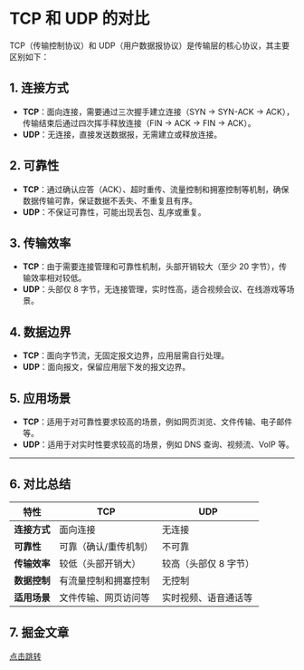 # TCP 和 UDP 的对比

TCP（传输控制协议）和 UDP（用户数据报协议）是传输层的核心协议，其主要区别如下：

## 1. 连接方式
- **TCP**：面向连接，需要通过三次握手建立连接（SYN → SYN-ACK → ACK），传输结束后通过四次挥手释放连接（FIN → ACK → FIN → ACK）。
- **UDP**：无连接，直接发送数据报，无需建立或释放连接。

## 2. 可靠性
- **TCP**：通过确认应答（ACK）、超时重传、流量控制和拥塞控制等机制，确保数据传输可靠，保证数据不丢失、不重复且有序。
- **UDP**：不保证可靠性，可能出现丢包、乱序或重复。

## 3. 传输效率
- **TCP**：由于需要连接管理和可靠性机制，头部开销较大（至少 20 字节），传输效率相对较低。
- **UDP**：头部仅 8 字节，无连接管理，实时性高，适合视频会议、在线游戏等场景。

## 4. 数据边界
- **TCP**：面向字节流，无固定报文边界，应用层需自行处理。
- **UDP**：面向报文，保留应用层下发的报文边界。

## 5. 应用场景
- **TCP**：适用于对可靠性要求较高的场景，例如网页浏览、文件传输、电子邮件等。
- **UDP**：适用于对实时性要求较高的场景，例如 DNS 查询、视频流、VoIP 等。

---

## 6. 对比总结

| 特性         | TCP                     | UDP                     |
|--------------|-------------------------|-------------------------|
| **连接方式** | 面向连接                | 无连接                  |
| **可靠性**   | 可靠（确认/重传机制）   | 不可靠                  |
| **传输效率** | 较低（头部开销大）      | 较高（头部仅 8 字节）   |
| **数据控制** | 有流量控制和拥塞控制    | 无控制                  |
| **适用场景** | 文件传输、网页访问等    | 实时视频、语音通话等    |
 
## 7. 掘金文章
[点击跳转](https://juejin.cn/post/7275549394492080188?searchId=2025041715172596B16D7C74DB84DD7487)
<GiscusComment />